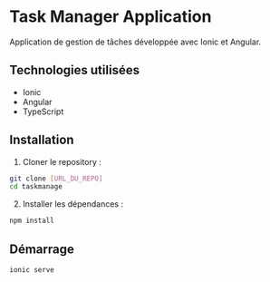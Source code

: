 # Task Manager Application

Application de gestion de tâches développée avec Ionic et Angular.

## Technologies utilisées

- Ionic
- Angular
- TypeScript

## Installation

1. Cloner le repository :
```bash
git clone [URL_DU_REPO]
cd taskmanage
```

2. Installer les dépendances :
```bash
npm install
```

## Démarrage

```bash
ionic serve
```
